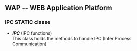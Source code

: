 WAP -- WEB Application Platform
-------------------------------

### IPC STATIC classe

* <b><i>IPC</i></b> (IPC functions) <br/>
  This class holds the methods to handle IPC (Inter Process Communication)

